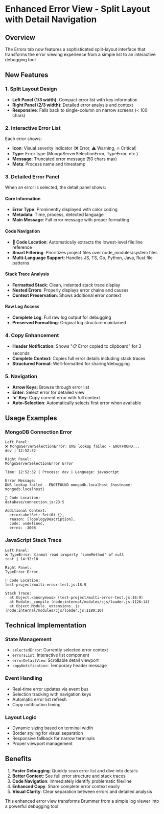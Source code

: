 # Enhanced Error View - Split Layout with Detail Navigation

## Overview

The Errors tab now features a sophisticated split-layout interface that transforms the error viewing experience from a simple list to an interactive debugging tool.

## New Features

### 1. Split Layout Design
- **Left Panel (1/3 width)**: Compact error list with key information
- **Right Panel (2/3 width)**: Detailed error analysis and context
- **Responsive**: Falls back to single-column on narrow screens (< 100 chars)

### 2. Interactive Error List
Each error shows:
- **Icon**: Visual severity indicator (❌ Error, ⚠️ Warning, 🔥 Critical)
- **Type**: Error type (MongoServerSelectionError, TypeError, etc.)
- **Message**: Truncated error message (50 chars max)
- **Meta**: Process name and timestamp

### 3. Detailed Error Panel
When an error is selected, the detail panel shows:

#### Core Information
- **Error Type**: Prominently displayed with color coding
- **Metadata**: Time, process, detected language
- **Main Message**: Full error message with proper formatting

#### Code Navigation
- **📍 Code Location**: Automatically extracts the lowest-level file:line reference
- **Smart Filtering**: Prioritizes project files over node_modules/system files
- **Multi-Language Support**: Handles JS, TS, Go, Python, Java, Rust file patterns

#### Stack Trace Analysis
- **Formatted Stack**: Clean, indented stack trace display
- **Nested Errors**: Properly displays error chains and causes
- **Context Preservation**: Shows additional error context

#### Raw Log Access
- **Complete Log**: Full raw log output for debugging
- **Preserved Formatting**: Original log structure maintained

### 4. Copy Enhancement
- **Header Notification**: Shows "📋 Error copied to clipboard" for 3 seconds
- **Complete Context**: Copies full error details including stack traces
- **Structured Format**: Well-formatted for sharing/debugging

### 5. Navigation
- **Arrow Keys**: Browse through error list
- **Enter**: Select error for detailed view
- **'c' Key**: Copy current error with full context
- **Auto-Selection**: Automatically selects first error when available

## Usage Examples

### MongoDB Connection Error
```
Left Panel:
❌ MongoServerSelectionError: DNS lookup failed - ENOTFOUND...
dev | 12:52:32

Right Panel:
MongoServerSelectionError Error

Time: 12:52:32 | Process: dev | Language: javascript

Error Message:
DNS lookup failed - ENOTFOUND mongodb.localhost (hostname: mongodb.localhost)

📍 Code Location:
database/connection.js:23:5

Additional Context:
  errorLabelSet: Set(0) {},
  reason: [TopologyDescription],
  code: undefined,
  errno: -3008
```

### JavaScript Stack Trace
```
Left Panel:
❌ TypeError: Cannot read property 'someMethod' of null
test | 14:32:10

Right Panel:
TypeError Error

📍 Code Location:
test-project/multi-error-test.js:18:9

Stack Trace:
  at Object.<anonymous> (test-project/multi-error-test.js:18:9)
  at Module._compile (node:internal/modules/cjs/loader.js:1126:14)
  at Object.Module._extensions..js (node:internal/modules/cjs/loader.js:1180:10)
```

## Technical Implementation

### State Management
- `selectedError`: Currently selected error context
- `errorsList`: Interactive list component
- `errorDetailView`: Scrollable detail viewport
- `copyNotification`: Temporary header message

### Event Handling
- Real-time error updates via event bus
- Selection tracking with navigation keys
- Automatic error list refresh
- Copy notification timing

### Layout Logic
- Dynamic sizing based on terminal width
- Border styling for visual separation
- Responsive fallback for narrow terminals
- Proper viewport management

## Benefits

1. **Faster Debugging**: Quickly scan error list and dive into details
2. **Better Context**: See full error structure and stack traces
3. **Code Navigation**: Immediately identify problematic file/line
4. **Enhanced Copy**: Share complete error context easily
5. **Visual Clarity**: Clear separation between errors and detailed analysis

This enhanced error view transforms Brummer from a simple log viewer into a powerful debugging tool.